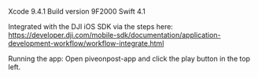 Xcode 9.4.1
Build version 9F2000
Swift 4.1

Integrated with the DJI iOS SDK via the steps here: https://developer.dji.com/mobile-sdk/documentation/application-development-workflow/workflow-integrate.html

Running the app:
Open piveonpost-app and click the play button in the top left.

